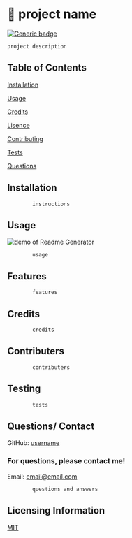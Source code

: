 
# 📘 project name
[![Generic badge](https://img.shields.io/badge/License-MIT-green)](https://shields.io/)
    
    project description

  
  ## Table of Contents
  [Installation](#installation)

  [Usage](#usage)

  [Credits](#credits)

  [Lisence](#lisence)

  [Contributing](#contributing)

  [Tests](#tests)

  [Questions](#questions)

  
  
  ## Installation

            instructions
    
  
  ## Usage
  ![demo of Readme Generator](demo.gif)

            usage
    
  
  ## Features

            features
    
  
  ## Credits
    
            credits
    
  
  ## Contributers
    
            contributers
    
  
  ## Testing
    
            tests
    
  
  ## Questions/ Contact
  GitHub: [username](http://github.com/username)
    
  
  ### For questions, please contact me!
  Email: email@email.com
    
  
            questions and answers
    
  
  ## Licensing Information
    
  [MIT](https://google.com/search?q=MIT_license)
    
